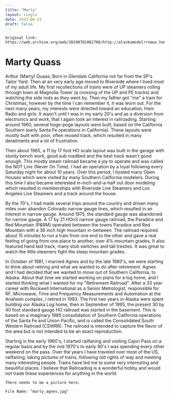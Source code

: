 ```yaml
---
title: "Marty"
layout: single
date: 2023-06-21
draft: false
---
```


```
Original link: https://web.archive.org/web/20190701081708/http://alaskamodelrrnews.homestead.com/Marty.html
```

# Marty Quass

Arthur (Marty) Quaas;  Born in Glendale California not far from the SP's Tailor Yard.  Then at an very early age moved to Riverside where I lived most of my adult life.  My first recollections of trains were of UP steamers rolling through town at Magnolia Tower (a crossing of the UP and PE tracks) and watching the side rods as they went by.  Then my father got "me" a train for Christmas, however by the time I can remember it, it was worn out. For the next many years, my interests were directed toward an education, Ham Radio  and girls.   It wasn't until I was in my early 20's and as a diversion from electronics and work, that I again took an interest in railroading.  Starting around 1960,  several hoge-poge layouts were built, based on the California Southern (early Santa Fe operations in California).  These layouts were mostly built with poor, often reused track, which resulted in many derailments and a lot of frustration. 

Then about 1965, a 11 by 17 foot HO scale layout was built in the garage with sturdy bench work, good sub roadbed and the best track wasn't good enough.  This mostly steam railroad became a joy to operate and was called the NOT Line (Never On Time).  I had an operation by a loyal following every Saturday night for about 10 years.  Over this period, I hosted many Open Houses which were visited by many Southern California modelers.  During this time I also became interested in-inch-and-a-half out door modeling which resulted in memberships with Riverside Live Steamers and Los Angeles Live Steamers and a track around the house. 

By the 70's, I had made several trips around the country and driven many miles over abandon Colorado narrow gauge lines, which resulted in an interest in narrow gauge.  Around 1975, the standard gauge was abandoned for narrow gauge.  A 17 by 21 HOn3 narrow gauge railroad, the Paradice and Red Mountain (P&RM) operated between the towns Paradice and Red Mountain with a 36 inch high mountain in-between.  The railroad required about 15 minutes to run a train from one end to the other and gave a real feeling of going from one place to another, over 4% mountain grades.  It also featured hand laid track, many stub switches and tall trestles.  It was great to watch the little steamers fight the steep mountain grades.

In October of 1981, I married Agnes and by the late 1980's, we were starting to think about retiring and what we wanted to do after retirement.  Agnes and I had decided that we wanted to move out of Southern California, to Alaska.  About that time we started working on plans for a log home, and I started thinking what I wanted for my "Retirement Railroad".  After a 33 year career with Rockwell International as a Senior Metrologist, responsible for RF, Microwave, Time and Frequency Measurements and Automation at the Anaheim complex, I retired in 1993.  The first two years in Alaska were spent building our Alaska Log home, then in September of 1995, the present 30 by 40 foot standard gauge HO railroad was started in the basement.  This is based on a imaginary 1985 consolidation of Southern California operations of the Santa Fe and Union Pacific, and is called the Consolidated South Western Railroad (CSWRR).  The railroad is intended to capture the flavor of the area but is not intended to be an exact reproduction.

Starting in the early 1960's, I started railfaning and visiting Cajon Pass on a regular basis and by the mid 1970's to early 90's I was spending every other weekend on the pass.  Over the years I have traveled over most of the US, railfaning, taking pictures of trains, following old rights of way and meeting many interesting people.  Trains have led me to some very interesting and beautiful places.   I believe that Railroading is a wonderful hobby and would not trade these experiences for anything in the world.

```
There needs to be a picture here.

File Name: "marty_agnes.jpg"
```

